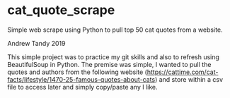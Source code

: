 # cat_quote_scrape
Simple web scrape using Python to pull top 50 cat quotes from a website.

Andrew Tandy 2019

This simple project was to practice my git skills and also to refresh using BeautifulSoup in Python.
The premise was simple, I wanted to pull the quotes and authors from the following website 
(https://cattime.com/cat-facts/lifestyle/1470-25-famous-quotes-about-cats) and store within a csv
file to access later and simply copy/paste any I like.


